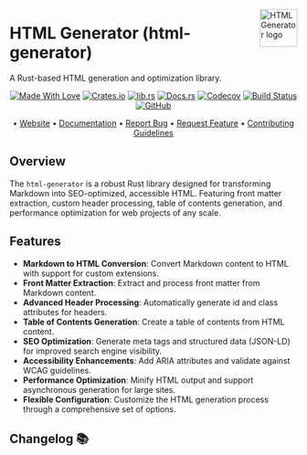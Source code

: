<!-- markdownlint-disable MD033 MD041 -->
<img src="https://kura.pro/html-generator/images/logos/html-generator.svg"
alt="HTML Generator logo" height="66" align="right" />
<!-- markdownlint-enable MD033 MD041 -->

# HTML Generator (html-generator)

A Rust-based HTML generation and optimization library.

<!-- markdownlint-disable MD033 MD041 -->
<center>
<!-- markdownlint-enable MD033 MD041 -->

[![Made With Love][made-with-rust]][08] [![Crates.io][crates-badge]][03] [![lib.rs][libs-badge]][01] [![Docs.rs][docs-badge]][04] [![Codecov][codecov-badge]][06] [![Build Status][build-badge]][07] [![GitHub][github-badge]][09]

• [Website][00] • [Documentation][04] • [Report Bug][02] • [Request Feature][02] • [Contributing Guidelines][05]

<!-- markdownlint-disable MD033 MD041 -->
</center>
<!-- markdownlint-enable MD033 MD041 -->

## Overview

The `html-generator` is a robust Rust library designed for transforming Markdown into SEO-optimized, accessible HTML. Featuring front matter extraction, custom header processing, table of contents generation, and performance optimization for web projects of any scale.

## Features

- **Markdown to HTML Conversion**: Convert Markdown content to HTML with support for custom extensions.
- **Front Matter Extraction**: Extract and process front matter from Markdown content.
- **Advanced Header Processing**: Automatically generate id and class attributes for headers.
- **Table of Contents Generation**: Create a table of contents from HTML content.
- **SEO Optimization**: Generate meta tags and structured data (JSON-LD) for improved search engine visibility.
- **Accessibility Enhancements**: Add ARIA attributes and validate against WCAG guidelines.
- **Performance Optimization**: Minify HTML output and support asynchronous generation for large sites.
- **Flexible Configuration**: Customize the HTML generation process through a comprehensive set of options.

[00]: https://html-generator.co
[01]: https://lib.rs/crates/html-generator
[02]: https://github.com/sebastienrousseau/html-generator/issues
[03]: https://crates.io/crates/html-generator
[04]: https://docs.rs/html-generator
[05]: https://github.com/sebastienrousseau/html-generator/blob/main/CONTRIBUTING.md
[06]: https://codecov.io/gh/sebastienrousseau/html-generator
[07]: https://github.com/sebastienrousseau/html-generator/actions?query=branch%3Amain
[08]: https://www.rust-lang.org/
[09]: https://github.com/sebastienrousseau/html-generator

[build-badge]: https://img.shields.io/github/actions/workflow/status/sebastienrousseau/html-generator/release.yml?branch=main&style=for-the-badge&logo=github
[codecov-badge]: https://img.shields.io/codecov/c/github/sebastienrousseau/html-generator?style=for-the-badge&token=Q9KJ6XXL67&logo=codecov
[crates-badge]: https://img.shields.io/crates/v/html-generator.svg?style=for-the-badge&color=fc8d62&logo=rust
[docs-badge]: https://img.shields.io/badge/docs.rs-metadata--gen-66c2a5?style=for-the-badge&labelColor=555555&logo=docs.rs
[github-badge]: https://img.shields.io/badge/github-sebastienrousseau/metadata--gen-8da0cb?style=for-the-badge&labelColor=555555&logo=github
[libs-badge]: https://img.shields.io/badge/lib.rs-v0.0.2-orange.svg?style=for-the-badge
[made-with-rust]: https://img.shields.io/badge/rust-f04041?style=for-the-badge&labelColor=c0282d&logo=rust

## Changelog 📚
